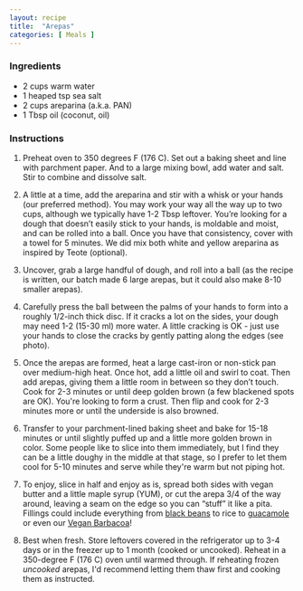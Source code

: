 ```yaml
---
layout: recipe
title:  "Arepas"
categories: [ Meals ]
---
```


### Ingredients

- 2 cups warm water
- 1 heaped tsp sea salt
- 2 cups areparina (a.k.a. PAN)
- 1  Tbsp oil (coconut, oil)

### Instructions

1. Preheat oven to 350 degrees F \(176 C\). Set out a baking sheet and line with parchment paper. And to a large mixing bowl, add water and salt. Stir to combine and dissolve salt. 

2. A little at a time, add the areparina and stir with a whisk or your hands \(our preferred method\). You may work your way all the way up to two cups, although we typically have 1\-2 Tbsp leftover. You’re looking for a dough that doesn’t easily stick to your hands, is moldable and moist, and can be rolled into a ball. Once you have that consistency, cover with a towel for 5 minutes. We did mix both white and yellow areparina as inspired by Teote \(optional\). 

3. Uncover, grab a large handful of dough, and roll into a ball \(as the recipe is written, our batch made 6 large arepas, but it could also make 8\-10 smaller arepas\). 

4. Carefully press the ball between the palms of your hands to form into a roughly 1/2\-inch thick disc. If it cracks a lot on the sides, your dough may need 1\-2 \(15\-30 ml\) more water. A little cracking is OK \- just use your hands to close the cracks by gently patting along the edges \(see photo\).

5. Once the arepas are formed, heat a large cast\-iron or non\-stick pan over medium\-high heat. Once hot, add a little oil and swirl to coat. Then add arepas, giving them a little room in between so they don’t touch. Cook for 2\-3 minutes or until deep golden brown \(a few blackened spots are OK\). You're looking to form a crust. Then flip and cook for 2\-3 minutes more or until the underside is also browned.

6. Transfer to your parchment\-lined baking sheet and bake for 15\-18 minutes or until slightly puffed up and a little more golden brown in color. Some people like to slice into them immediately, but I find they can be a little doughy in the middle at that stage, so I prefer to let them cool for 5\-10 minutes and serve while they're warm but not piping hot.

7. To enjoy, slice in half and enjoy as is, spread both sides with vegan butter and a little maple syrup \(YUM\), or cut the arepa 3/4 of the way around, leaving a seam on the edge so you can “stuff” it like a pita. Fillings could include everything from [black beans](https://minimalistbaker.com/easy-1-pot-black-beans/) to rice to [guacamole](https://minimalistbaker.com/baked-plantain-chips-garlicky-guacamole/) or even our [Vegan Barbacoa](https://minimalistbaker.com/1-pot-vegan-barbacoa/)\!

8.  Best when fresh. Store leftovers covered in the refrigerator up to 3\-4 days or in the freezer up to 1 month \(cooked or uncooked\). Reheat in a 350\-degree F \(176 C\) oven until warmed through. If reheating frozen _uncooked_ arepas, I'd recommend letting them thaw first and cooking them as instructed.
